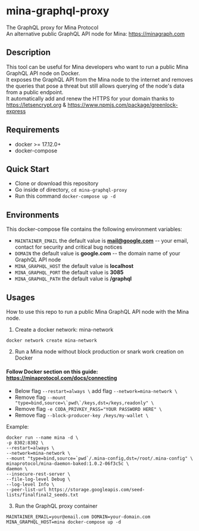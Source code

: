 # mina-graphql-proxy
The GraphQL proxy for Mina Protocol\
An alternative public GraphQL API node for Mina: https://minagraph.com

## Description
This tool can be useful for Mina developers who want to run a public Mina GraphQL API node on Docker.\
It exposes the GraphQL API from the Mina node to the internet and removes the queries that pose a threat but still allows querying of the node's data from a public endpoint.\
It automatically add and renew the HTTPS for your domain thanks to https://letsencrypt.org & https://www.npmjs.com/package/greenlock-express

## Requirements
* docker >= 17.12.0+
* docker-compose

## Quick Start
* Clone or download this repository
* Go inside of directory,  `cd mina-graphql-proxy`
* Run this command `docker-compose up -d`

## Environments
This docker-compose file contains the following environment variables:

* `MAINTAINER_EMAIL` the default value is **mail@google.com** -- your email, contact for security and critical bug notices
* `DOMAIN` the default value is **google.com** -- the domain name of your GraphQL API node
* `MINA_GRAPHQL_HOST` the default value is **localhost**
* `MINA_GRAPHQL_PORT` the default value is **3085**
* `MINA_GRAPHQL_PATH` the default value is **/graphql**

## Usages
How to use this repo to run a public Mina GraphQL API node with the Mina node.

1. Create a docker network: mina-network
```
docker network create mina-network
```

2. Run a Mina node without block production or snark work creation on Docker

#### Follow Docker section on this guide: https://minaprotocol.com/docs/connecting

* Below flag `--restart=always \` add flag `--network=mina-network \`
* Remove flag ``--mount "type=bind,source=\`pwd\`/keys,dst=/keys,readonly" \``
* Remove flag `-e CODA_PRIVKEY_PASS="YOUR PASSWORD HERE" \`
* Remove flag `--block-producer-key /keys/my-wallet \`

Example: 
```
docker run --name mina -d \
-p 8302:8302 \
--restart=always \
--network=mina-network \
--mount "type=bind,source=`pwd`/.mina-config,dst=/root/.mina-config" \
minaprotocol/mina-daemon-baked:1.0.2-06f3c5c \
daemon \
--insecure-rest-server \
--file-log-level Debug \
--log-level Info \
--peer-list-url https://storage.googleapis.com/seed-lists/finalfinal2_seeds.txt
```

3. Run the GraphQL proxy container
```
MAINTAINER_EMAIL=your@email.com DOMAIN=your-domain.com MINA_GRAPHQL_HOST=mina docker-compose up -d
```
